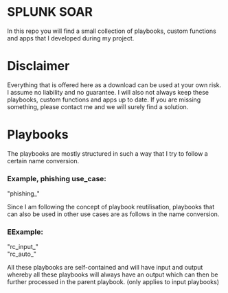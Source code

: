 <h1>SPLUNK SOAR</h1>
In this repo you will find a small collection of playbooks, custom functions and apps that I developed during my project.

<h1>Disclaimer</h1>
Everything that is offered here as a download can be used at your own risk. I assume no liability and no guarantee. I will also not always keep these playbooks, custom functions and apps up to date. If you are missing something, please contact me and we will surely find a solution.

<h1>Playbooks</h1>
The playbooks are mostly structured in such a way that I try to follow a certain name conversion.

<h3>Example, phishing use_case:</h3>
"phishing_<name>"

Since I am following the concept of playbook reutilisation, playbooks that can also be used in other use cases are as follows in the name conversion. 

<h3>EExample:</h3>
"rc_input_<name>"<br>
"rc_auto_<name>"

All these playbooks are self-contained and will have input and output whereby all these playbooks will always have an output which can then be further processed in the parent playbook. (only applies to input playbooks)
